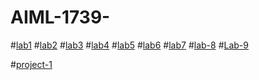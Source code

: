 # AIML-1739-
#[lab1](https://github.com/2303A51739/AIML-1739-/blob/main/AIML_assignment1.ipynb)
#[lab2](https://github.com/2303A51739/AIML-1739-/blob/main/AIML_ASSIGNMENT_2.ipynb)
#[lab3](https://github.com/2303A51739/AIML-1739-/blob/main/AIML_ASSIGNMENT_3.ipynb)
#[lab4](https://github.com/2303A51739/AIML-1739-/blob/main/AIML_ASSIGNMEN_4.ipynb)
#[lab5](https://github.com/2303A51739/AIML-1739-/blob/main/Aiml_assignment_5.ipynb)
#[lab6](https://github.com/2303A51739/AIML-1739-/blob/main/AIML_assignment_6.ipynb)
#[lab7](https://github.com/2303A51739/AIML-1739-/blob/main/Aiml_assignment7.ipynb)
#[lab-8](https://github.com/2303A51739/AIML-1739-/blob/main/Aiml_assignment.ipynb)
#[Lab-9](https://github.com/2303A51739/AIML-1739-/blob/main/AIML_assignment_9.ipynb)





#[project-1](https://github.com/2303A51739/AIML-1739-/edit/main/README.md)
